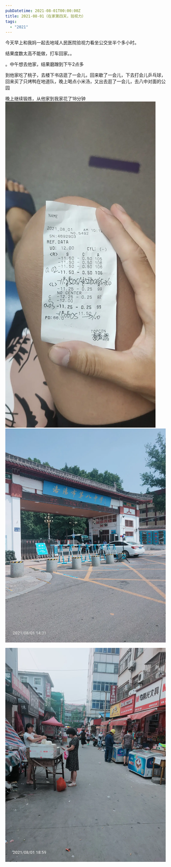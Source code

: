 ```yaml
---
pubDatetime: 2021-08-01T00:00:00Z
title: 2021-08-01（在家第四天，验视力）
tags:
  - "2021"
---
```


今天早上和我妈一起去地域人民医院验视力看坐公交坐半个多小时。

结果度数太高不能做，打车回家。。

。中午想去他家，结果磨蹭到下午2点多

到他家吃了桃子，去楼下书店逛了一会儿，回来歇了一会儿，下去打会儿乒乓球，回来买了只烤鸭在地道队，晚上喝点小米汤，又出去逛了一会儿，去八中对面的公园

晚上继续锻炼，从他家到我家花了18分钟
![](../../img/6904315-4d0385db34cdd7e1.jpg)
![](../../img/6904315-c0749e61c5c1430f.jpg)

![](../../img/6904315-9edd9a55722128f7.jpg)

